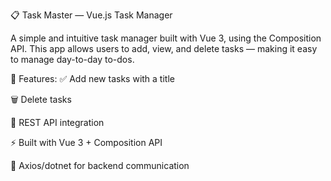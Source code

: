 📋 Task Master — Vue.js Task Manager

A simple and intuitive task manager built with Vue 3, using the Composition API. This app allows users to add, view, and delete tasks — making it easy to manage day-to-day to-dos.

🚀 Features:
✅ Add new tasks with a title

🗑️ Delete tasks

📡 REST API integration

⚡ Built with Vue 3 + Composition API

💾 Axios/dotnet for backend communication





